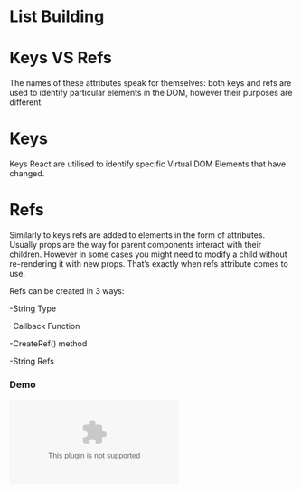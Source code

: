 # List Building

# Keys VS Refs

The names of these attributes speak for themselves: both keys and refs are used to identify particular elements in the DOM, however their purposes are different.

# Keys

Keys React are utilised to identify specific Virtual DOM Elements that have changed.

# Refs

Similarly to keys refs are added to elements in the form of attributes.
Usually props are the way for parent components interact with their children. However in some cases you might need to modify a child without re-rendering it with new props. That’s exactly when refs attribute comes to use.

Refs can be created in 3 ways:

-String Type

-Callback Function

-CreateRef() method

-String Refs

### Demo
![Demo image](https://github.com/sumitr25/TheMovie/blob/main/TheMovieDemoClip.zip)
